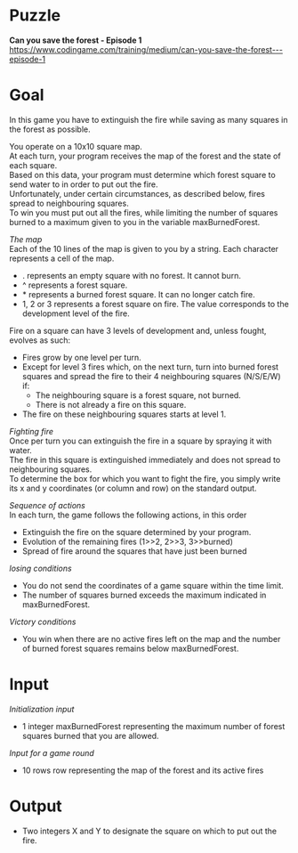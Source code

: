 # Puzzle
**Can you save the forest - Episode 1** https://www.codingame.com/training/medium/can-you-save-the-forest---episode-1

# Goal
In this game you have to extinguish the fire while saving as many squares in the forest as possible.

You operate on a 10x10 square map.  
At each turn, your program receives the map of the forest and the state of each square.  
Based on this data, your program must determine which forest square to send water to in order to put out the fire.  
Unfortunately, under certain circumstances, as described below, fires spread to neighbouring squares.  
To win you must put out all the fires, while limiting the number of squares burned to a maximum given to you in the variable maxBurnedForest.  

*The map*  
Each of the 10 lines of the map is given to you by a string. Each character represents a cell of the map.  
- . represents an empty square with no forest. It cannot burn.
- ^ represents a forest square.
- \* represents a burned forest square. It can no longer catch fire.
- 1, 2 or 3 represents a forest square on fire. The value corresponds to the development level of the fire.


Fire on a square can have 3 levels of development and, unless fought, evolves as such:
* Fires grow by one level per turn.
* Except for level 3 fires which, on the next turn, turn into burned forest squares and spread the fire to their 4 neighbouring squares (N/S/E/W) if:
  * The neighbouring square is a forest square, not burned.
  * There is not already a fire on this square.
* The fire on these neighbouring squares starts at level 1. 

*Fighting fire*  
Once per turn you can extinguish the fire in a square by spraying it with water.  
The fire in this square is extinguished immediately and does not spread to neighbouring squares.  
To determine the box for which you want to fight the fire, you simply write its x and y coordinates (or column and row) on the standard output.  

*Sequence of actions*  
In each turn, the game follows the following actions, in this order  
* Extinguish the fire on the square determined by your program.
* Evolution of the remaining fires (1>>2, 2>>3, 3>>burned)
* Spread of fire around the squares that have just been burned

*losing conditions*  
* You do not send the coordinates of a game square within the time limit.
* The number of squares burned exceeds the maximum indicated in maxBurnedForest.
 
*Victory conditions*  
* You win when there are no active fires left on the map and the number of burned forest squares remains below maxBurnedForest.

# Input
*Initialization input*  
* 1 integer maxBurnedForest representing the maximum number of forest squares burned that you are allowed.

*Input for a game round*  
* 10 rows row representing the map of the forest and its active fires

# Output
* Two integers X and Y to designate the square on which to put out the fire.

